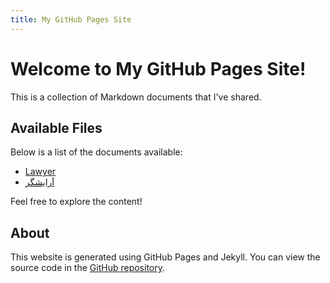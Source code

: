 ```yaml
---
title: My GitHub Pages Site
---
```


# Welcome to My GitHub Pages Site!

This is a collection of Markdown documents that I've shared.

## Available Files

Below is a list of the documents available:

- [Lawyer](lawyer.md)
- [آرایشگر](آرایشگر.md)

Feel free to explore the content!

## About

This website is generated using GitHub Pages and Jekyll. You can view the source code in the [GitHub repository](https://github.com/username/repo).

